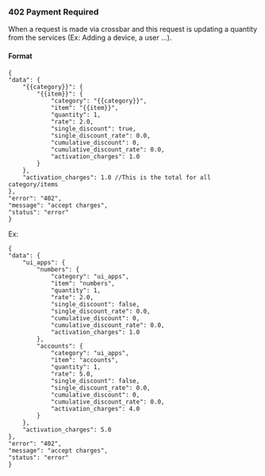 

### 402 Payment Required

When a request is made via crossbar and this request is updating a quantity from the services (Ex: Adding a device, a user ...).

#### Format

    {
    "data": {
        "{{category}}": {
            "{{item}}": {
                "category": "{{category}}",
                "item": "{{item}}",
                "quantity": 1,
                "rate": 2.0,
                "single_discount": true,
                "single_discount_rate": 0.0,
                "cumulative_discount": 0,
                "cumulative_discount_rate": 0.0,
                "activation_charges": 1.0
            }
        },
        "activation_charges": 1.0 //This is the total for all category/items
    },
    "error": "402",
    "message": "accept charges",
    "status": "error"
    }

Ex:

    {
    "data": {
        "ui_apps": {
            "numbers": {
                "category": "ui_apps",
                "item": "numbers",
                "quantity": 1,
                "rate": 2.0,
                "single_discount": false,
                "single_discount_rate": 0.0,
                "cumulative_discount": 0,
                "cumulative_discount_rate": 0.0,
                "activation_charges": 1.0
            },
            "accounts": {
                "category": "ui_apps",
                "item": "accounts",
                "quantity": 1,
                "rate": 5.0,
                "single_discount": false,
                "single_discount_rate": 0.0,
                "cumulative_discount": 0,
                "cumulative_discount_rate": 0.0,
                "activation_charges": 4.0
            }
        },
        "activation_charges": 5.0
    },
    "error": "402",
    "message": "accept charges",
    "status": "error"
    }
